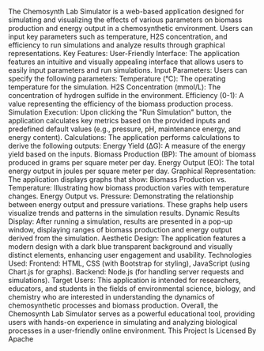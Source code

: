 The Chemosynth Lab Simulator is a web-based application designed for simulating and visualizing the effects of various parameters on biomass production and energy output in a chemosynthetic environment. Users can input key parameters such as temperature, H2S concentration, and efficiency to run simulations and analyze results through graphical representations. Key Features: User-Friendly Interface: The application features an intuitive and visually appealing interface that allows users to easily input parameters and run simulations. Input Parameters: Users can specify the following parameters: Temperature (°C): The operating temperature for the simulation. H2S Concentration (mmol/L): The concentration of hydrogen sulfide in the environment. Efficiency (0-1): A value representing the efficiency of the biomass production process. Simulation Execution: Upon clicking the "Run Simulation" button, the application calculates key metrics based on the provided inputs and predefined default values (e.g., pressure, pH, maintenance energy, and energy content). Calculations: The application performs calculations to derive the following outputs: Energy Yield (ΔG): A measure of the energy yield based on the inputs. Biomass Production (BP): The amount of biomass produced in grams per square meter per day. Energy Output (EO): The total energy output in joules per square meter per day. Graphical Representation: The application displays graphs that show: Biomass Production vs. Temperature: Illustrating how biomass production varies with temperature changes. Energy Output vs. Pressure: Demonstrating the relationship between energy output and pressure variations. These graphs help users visualize trends and patterns in the simulation results. Dynamic Results Display: After running a simulation, results are presented in a pop-up window, displaying ranges of biomass production and energy output derived from the simulation. Aesthetic Design: The application features a modern design with a dark blue transparent background and visually distinct elements, enhancing user engagement and usability. Technologies Used: Frontend: HTML, CSS (with Bootstrap for styling), JavaScript (using Chart.js for graphs). Backend: Node.js (for handling server requests and simulations). Target Users: This application is intended for researchers, educators, and students in the fields of environmental science, biology, and chemistry who are interested in understanding the dynamics of chemosynthetic processes and biomass production. Overall, the Chemosynth Lab Simulator serves as a powerful educational tool, providing users with hands-on experience in simulating and analyzing biological processes in a user-friendly online environment.
This Project Is Licensed By Apache
